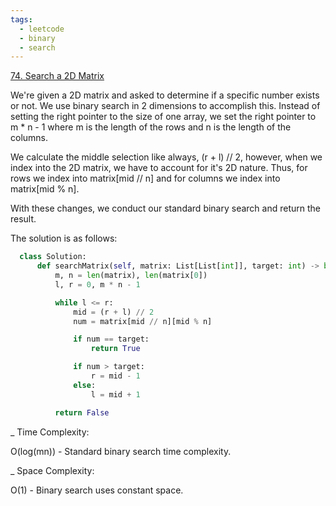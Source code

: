 ```yaml
---
tags:
  - leetcode
  - binary
  - search
---
```


<a href="https://leetcode.com/problems/search-a-2d-matrix/">74. Search a 2D
Matrix</a>

We're given a 2D matrix and asked to determine if a specific number exists or
not. We use binary search in 2 dimensions to accomplish this. Instead of setting
the right pointer to the size of one array, we set the right pointer to m \* n -
1 where m is the length of the rows and n is the length of the columns.

We calculate the middle selection like always, (r + l) // 2, however, when we
index into the 2D matrix, we have to account for it's 2D nature. Thus, for rows
we index into matrix[mid // n] and for columns we index into matrix[mid % n].

With these changes, we conduct our standard binary search and return the result.

The solution is as follows:

```python
  class Solution:
      def searchMatrix(self, matrix: List[List[int]], target: int) -> bool:
          m, n = len(matrix), len(matrix[0])
          l, r = 0, m * n - 1

          while l <= r:
              mid = (r + l) // 2
              num = matrix[mid // n][mid % n]

              if num == target:
                  return True

              if num > target:
                  r = mid - 1
              else:
                  l = mid + 1

          return False
```

\_ Time Complexity:

O(log(mn)) - Standard binary search time complexity.

\_ Space Complexity:

O(1) - Binary search uses constant space.

